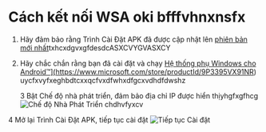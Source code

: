 # Cách kết nối WSA oki bfffvhnxnsfx
1. Hãy đảm bảo rằng Trình Cài Đặt APK đã được cập nhật lên [phiên bản mới nhất](https://www.microsoft.com/store/productId/9P2JFQ43FPPG "APK Installer")txhcxdgvxgfdesdcASXCVYGVASXCY
2. Hãy chắc chắn rằng bạn đã cài đặt và chạy <a href="https:
[//www.microsoft.com/store/productId/9P3395VX91NR">Hệ thống phụ Windows cho Android™](https://www.microsoft.com/store/productId/9P3395VX91NR) uycfxvyfxeghbdtcxxqcfvxdfwhxdfgcxvdhdfdwshz</li> 
   
   3 Bật Chế độ nhà phát triển, đảm bảo địa chỉ IP được hiển thịyhgfxgfhcg![Chế độ Nhà Phát Triển chdhvfyxcv](https://raw.githubusercontent.com/Paving-Base/APK-Installer/screenshots/Documents/Tutorials/How%20To%20Connect%20WSA/Images/Snipaste_2022-10-02_19-02-09.png)

4 Mở lại Trình Cài Đặt APK, tiếp tục cài đặt ![Tiếp tục Cài đặt](https://raw.githubusercontent.com/Paving-Base/APK-Installer/screenshots/Documents/Tutorials/How%20To%20Connect%20WSA/Images/Snipaste_2022-10-02_17-34-04.png)</ol>
